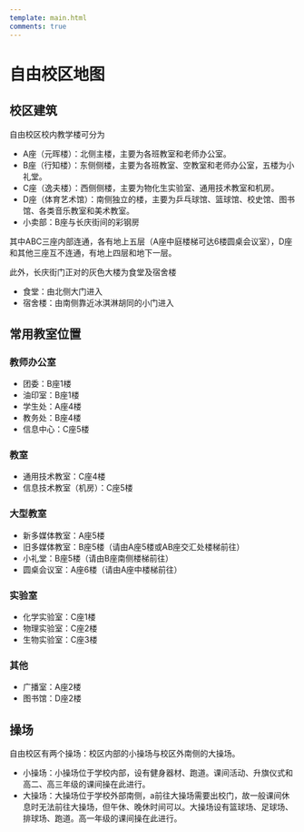 ```yaml
---
template: main.html
comments: true
---
```


# 自由校区地图

## 校区建筑

自由校区校内教学楼可分为

- A座（元晖楼）：北侧主楼，主要为各班教室和老师办公室。
- B座（行知楼）：东侧侧楼，主要为各班教室、空教室和老师办公室，五楼为小礼堂。
- C座（逸夫楼）：西侧侧楼，主要为物化生实验室、通用技术教室和机房。
- D座（体育艺术馆）：南侧独立的楼，主要为乒乓球馆、篮球馆、校史馆、图书馆、各类音乐教室和美术教室。
- 小卖部：B座与长庆街间的彩钢房

其中ABC三座内部连通，各有地上五层（A座中庭楼梯可达6楼圆桌会议室），D座和其他三座互不连通，有地上四层和地下一层。

此外，长庆街门正对的灰色大楼为食堂及宿舍楼

- 食堂：由北侧大门进入
- 宿舍楼：由南侧靠近冰淇淋胡同的小门进入

## 常用教室位置

### 教师办公室

- 团委：B座1楼
- 油印室：B座1楼
- 学生处：A座4楼
- 教务处：B座4楼
- 信息中心：C座5楼

### 教室

- 通用技术教室：C座4楼
- 信息技术教室（机房）：C座5楼

### 大型教室

- 新多媒体教室：A座5楼
- 旧多媒体教室：B座5楼（请由A座5楼或AB座交汇处楼梯前往）
- 小礼堂：B座5楼（请由B座南侧楼梯前往）
- 圆桌会议室：A座6楼（请由A座中楼梯前往）

### 实验室

- 化学实验室：C座1楼
- 物理实验室：C座2楼
- 生物实验室：C座3楼

### 其他

- 广播室：A座2楼
- 图书馆：D座2楼

## 操场

自由校区有两个操场：校区内部的小操场与校区外南侧的大操场。

- 小操场：小操场位于学校内部，设有健身器材、跑道。课间活动、升旗仪式和高二、高三年级的课间操在此进行。
- 大操场：大操场位于学校外部南侧，a前往大操场需要出校门，故一般课间休息时无法前往大操场，但午休、晚休时间可以。大操场设有篮球场、足球场、排球场、跑道。高一年级的课间操在此进行。